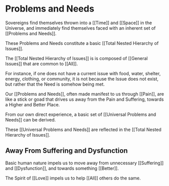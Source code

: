 # Problems and Needs

Sovereigns find themselves thrown into a [[Time]] and [[Space]] in the Universe, and immediately find themselves faced with an inherent set of [[Problems and Needs]]. 

These Problems and Needs constitute a basic [[Total Nested Hierarchy of Issues]]. 

The [[Total Nested Hierarchy of Issues]] is is composed of [[General Issues]] that are common to [[All]]. 

For instance, if one does not have a current issue with food, water, shelter, energy, clothing, or community, it is not because the Issue does not exist, but rather that the Need is somehow being met. 

Our [[Problems and Needs]], often made manifest to us through [[Pain]], are like a stick or goad that drives us away from the Pain and Suffering, towards a Higher and Better Place. 

From our own direct experience, a basic set of [[Universal Problems and Needs]] can be derived. 

These [[Universal Problems and Needs]] are reflected in the [[Total Nested Hierarchy of Issues]].  

## Away From Suffering and Dysfunction

Basic human nature impels us to move away from unnecessary [[Suffering]] and [[Dysfunction]], and towards something [[Better]]. 

The Spirit of [[Love]] impels us to help [[All]] others do the same. 
